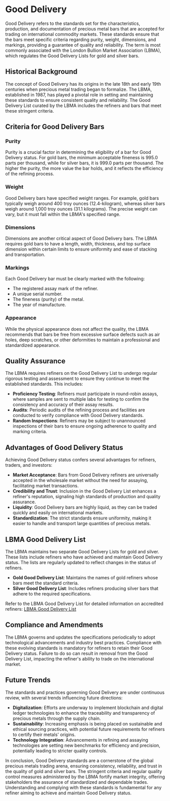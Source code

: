 # Good Delivery

Good Delivery refers to the standards set for the characteristics, production, and documentation of precious metal bars that are accepted for trading on international commodity markets. These standards ensure that the bars meet specific criteria regarding purity, weight, dimensions, and markings, providing a guarantee of quality and reliability. The term is most commonly associated with the London Bullion Market Association (LBMA), which regulates the Good Delivery Lists for gold and silver bars.

## Historical Background

The concept of Good Delivery has its origins in the late 18th and early 19th centuries when precious metal trading began to formalize. The LBMA, established in 1987, has played a pivotal role in setting and maintaining these standards to ensure consistent quality and reliability. The Good Delivery List curated by the LBMA includes the refiners and bars that meet these stringent criteria. 

## Criteria for Good Delivery Bars

### Purity

Purity is a crucial factor in determining the eligibility of a bar for Good Delivery status. For gold bars, the minimum acceptable fineness is 995.0 parts per thousand, while for silver bars, it is 999.0 parts per thousand. The higher the purity, the more value the bar holds, and it reflects the efficiency of the refining process.

### Weight

Good Delivery bars have specified weight ranges. For example, gold bars typically weigh around 400 troy ounces (12.4-kilogram), whereas silver bars weigh around 1,000 troy ounces (31.1 kilograms). The precise weight can vary, but it must fall within the LBMA's specified range.

### Dimensions

Dimensions are another critical aspect of Good Delivery bars. The LBMA requires gold bars to have a length, width, thickness, and top surface dimension within certain limits to ensure uniformity and ease of stacking and transportation. 

### Markings

Each Good Delivery bar must be clearly marked with the following:
- The registered assay mark of the refiner.
- A unique serial number.
- The fineness (purity) of the metal.
- The year of manufacture.

### Appearance

While the physical appearance does not affect the quality, the LBMA recommends that bars be free from excessive surface defects such as air holes, deep scratches, or other deformities to maintain a professional and standardized appearance.

## Quality Assurance

The LBMA requires refiners on the Good Delivery List to undergo regular rigorous testing and assessment to ensure they continue to meet the established standards. This includes:
- **Proficiency Testing**: Refiners must participate in round-robin assays, where samples are sent to multiple labs for testing to confirm the consistency and accuracy of their assay results.
- **Audits**: Periodic audits of the refining process and facilities are conducted to verify compliance with Good Delivery standards.
- **Random Inspections**: Refiners may be subject to unannounced inspections of their bars to ensure ongoing adherence to quality and marking criteria.

## Advantages of Good Delivery Status

Achieving Good Delivery status confers several advantages for refiners, traders, and investors:
- **Market Acceptance**: Bars from Good Delivery refiners are universally accepted in the wholesale market without the need for assaying, facilitating market transactions.
- **Credibility and Trust**: Inclusion in the Good Delivery List enhances a refiner's reputation, signaling high standards of production and quality assurance.
- **Liquidity**: Good Delivery bars are highly liquid, as they can be traded quickly and easily on international markets.
- **Standardization**: The strict standards ensure uniformity, making it easier to handle and transport large quantities of precious metals.

## LBMA Good Delivery List

The LBMA maintains two separate Good Delivery Lists for gold and silver. These lists include refiners who have achieved and maintain Good Delivery status. The lists are regularly updated to reflect changes in the status of refiners.

- **Gold Good Delivery List**: Maintains the names of gold refiners whose bars meet the standard criteria.
- **Silver Good Delivery List**: Includes refiners producing silver bars that adhere to the required specifications.

Refer to the LBMA Good Delivery List for detailed information on accredited refiners: [LBMA Good Delivery List](http://www.lbma.org.uk/good-delivery/about-GD)

## Compliance and Amendments

The LBMA governs and updates the specifications periodically to adopt technological advancements and industry best practices. Compliance with these evolving standards is mandatory for refiners to retain their Good Delivery status. Failure to do so can result in removal from the Good Delivery List, impacting the refiner's ability to trade on the international market.

## Future Trends

The standards and practices governing Good Delivery are under continuous review, with several trends influencing future directions:
- **Digitalization**: Efforts are underway to implement blockchain and digital ledger technologies to enhance the traceability and transparency of precious metals through the supply chain.
- **Sustainability**: Increasing emphasis is being placed on sustainable and ethical sourcing practices, with potential future requirements for refiners to certify their metals' origins.
- **Technology Integration**: Advancements in refining and assaying technologies are setting new benchmarks for efficiency and precision, potentially leading to stricter quality controls.

In conclusion, Good Delivery standards are a cornerstone of the global precious metals trading arena, ensuring consistency, reliability, and trust in the quality of gold and silver bars. The stringent criteria and regular quality control measures administered by the LBMA fortify market integrity, offering stakeholders the assurance of standardized and dependable trades. Understanding and complying with these standards is fundamental for any refiner aiming to achieve and maintain Good Delivery status.